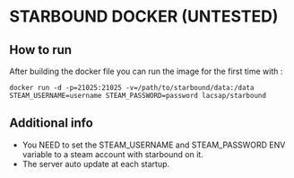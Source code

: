 # STARBOUND DOCKER (UNTESTED)

## How to run

After building the docker file you can run the image for the first time with :

``` docker run -d -p=21025:21025 -v=/path/to/starbound/data:/data STEAM_USERNAME=username STEAM_PASSWORD=password lacsap/starbound ```

## Additional info

- You NEED to set the STEAM_USERNAME and STEAM_PASSWORD ENV variable to a steam account with starbound on it.
- The server auto update at each startup.
